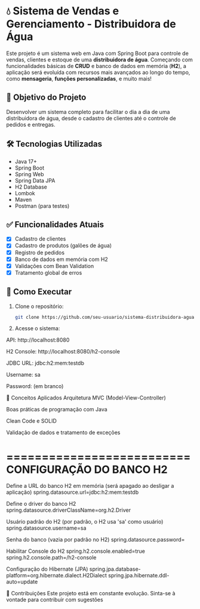 
# 💧 Sistema de Vendas e Gerenciamento - Distribuidora de Água

Este projeto é um sistema web em Java com Spring Boot para controle de vendas, clientes e estoque de uma **distribuidora de água**. Começando com funcionalidades básicas de 
**CRUD** e banco de dados em memória (**H2**), a aplicação será evoluída com recursos mais avançados ao longo do tempo, como **mensageria**, **funções personalizadas**, e muito mais!

## 🚀 Objetivo do Projeto

Desenvolver um sistema completo para facilitar o dia a dia de uma distribuidora de água, desde o cadastro de clientes até o controle de pedidos e entregas.

## 🛠️ Tecnologias Utilizadas

- Java 17+
- Spring Boot
- Spring Web
- Spring Data JPA
- H2 Database
- Lombok
- Maven
- Postman (para testes)

## ✅ Funcionalidades Atuais

- [x] Cadastro de clientes
- [x] Cadastro de produtos (galões de água)
- [x] Registro de pedidos
- [x] Banco de dados em memória com H2
- [x] Validações com Bean Validation
- [x] Tratamento global de erros

## 🧪 Como Executar

1. Clone o repositório:
   ```bash
   git clone https://github.com/seu-usuario/sistema-distribuidora-agua.git

2. Acesse o sistema:

API: http://localhost:8080

H2 Console: http://localhost:8080/h2-console

JDBC URL: jdbc:h2:mem:testdb

Username: sa

Password: (em branco)


🧠 Conceitos Aplicados
Arquitetura MVC (Model-View-Controller)

Boas práticas de programação com Java

Clean Code e SOLID

Validação de dados e tratamento de exceções

 ==========================
 CONFIGURAÇÃO DO BANCO H2
 ==========================

 Define a URL do banco H2 em memória (será apagado ao desligar a aplicação)
spring.datasource.url=jdbc:h2:mem:testdb

 Define o driver do banco H2
spring.datasource.driverClassName=org.h2.Driver

 Usuário padrão do H2 (por padrão, o H2 usa 'sa' como usuário)
spring.datasource.username=sa

 Senha do banco (vazia por padrão no H2)
spring.datasource.password=


 Habilitar Console do H2
spring.h2.console.enabled=true
spring.h2.console.path=/h2-console

 Configuração do Hibernate (JPA)
spring.jpa.database-platform=org.hibernate.dialect.H2Dialect
spring.jpa.hibernate.ddl-auto=update





🤝 Contribuições
Este projeto está em constante evolução. Sinta-se à vontade para contribuir com sugestões
